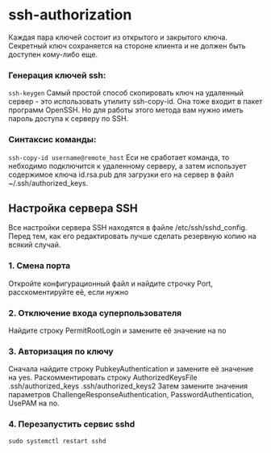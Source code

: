 # ssh-authorization
Каждая пара ключей состоит из открытого и закрытого ключа. Секретный ключ сохраняется на стороне клиента и не должен быть доступен кому-либо еще. 
### Генерация ключей ssh:
`ssh-keygen`
Самый простой способ скопировать ключ на удаленный сервер - это использовать утилиту ssh-copy-id. Она тоже входит в пакет программ OpenSSH. Но для работы этого метода вам нужно иметь пароль доступа к серверу по SSH. 
### Синтаксис команды:
`ssh-copy-id username@remote_host`
Еси не сработает команда, то небходимо подключится к удаленному серверу, а затем использует содержимое ключа id.rsa.pub для загрузки его на сервер в файл ~/.ssh/authorized_keys.
## Настройка сервера SSH
Все настройки сервера SSH находятся в файле /etc/ssh/sshd_config. Перед тем, как его редактировать лучше сделать резервную копию на всякий случай.
### 1. Смена порта
Откройте конфигурационный файл и найдите строчку Port, расскоментируйте её, если нужно
### 2. Отключение входа суперпользователя
Найдите строку PermitRootLogin и замените её значение на no
### 3. Авторизация по ключу
Сначала найдите строку PubkeyAuthentication и замените её значение на yes.
Раскомментировать строку AuthorizedKeysFile      .ssh/authorized_keys .ssh/authorized_keys2
Затем замените значения параметров ChallengeResponseAuthentication, PasswordAuthentication, UsePAM на no.
### 4. Перезапустить сервис sshd
`sudo systemctl restart sshd`

